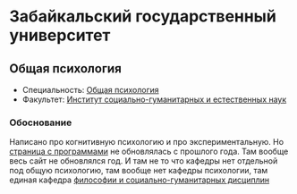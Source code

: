 # Забайкальский государственный университет

## Общая психология

- Специальность: [Общая психология](http://zabgu.ru/ftp/M/37.04.01/37.04.01.1/6_GIA/1.%D0%9F%D1%80%D0%BE%D0%B3%D1%80%D0%B0%D0%BC%D0%BC%D0%B0%20%D0%93%D0%98%D0%90.pdf)
- Факультет: [Институт социально-гуманитарных и естественных наук](http://ivgpu.com/ob-universitete/instituty-fakultety-kafedry/isgen)

### Обоснование

Написано про когнитивную психологию и про экспериментальную. Но [страница с
программами](http://zabgu.ru/php/educational_programs_table.php) не обновлялась
с прошлого года. Там вообще весь сайт не обновлялся год. И там не то что
кафедры нет отдельной под общую психологию, там вообще нет кафедры психологии,
там единая кафедра [философии и социально-гуманитарных дисциплин](http://ivgpu.com/ob-universitete/instituty-fakultety-kafedry/isgen/kafedry-isgen/fisgd)
